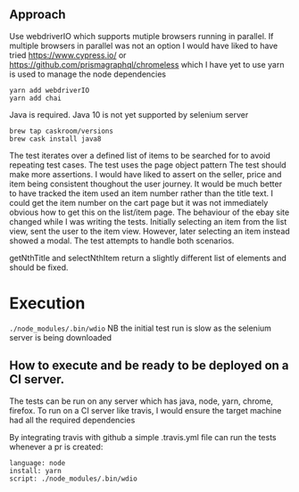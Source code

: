 ## Approach
Use webdriverIO which supports mutiple browsers running in parallel. If multiple browsers in parallel was not an option I would have liked to have tried https://www.cypress.io/ or https://github.com/prismagraphql/chromeless which I have yet to use
yarn is used to manage the node dependencies
```
yarn add webdriverIO
yarn add chai
```

Java is required. Java 10 is not yet supported by selenium server
```
brew tap caskroom/versions
brew cask install java8
```

The test iterates over a defined list of items to be searched for to avoid repeating test cases.
The test uses the page object pattern
The test should make more assertions. I would have liked to assert on the seller, price and item being consistent thoughout the user journey. It would be much better to have tracked the item used an item number rather than the title text. I could get the item number on the cart page but it was not immediately obvious how to get this on the list/item page.
The behaviour of the ebay site changed while I was writing the tests. Initially selecting an item from the list view, sent the user to the item view. However, later selecting an item instead showed a modal. The test attempts to handle both scenarios.

getNthTitle and selectNthItem return a slightly different list of elements and should be fixed.

# Execution
`./node_modules/.bin/wdio`
NB the initial test run is slow as the selenium server is being downloaded

## How to execute and be ready to be deployed on a CI server.
The tests can be run on any server which has java, node, yarn, chrome, firefox.
To run on a CI server like travis, I would ensure the target machine had all the required dependencies

By integrating travis with github a simple .travis.yml file can run the tests whenever a pr is created:

```
language: node
install: yarn
script: ./node_modules/.bin/wdio
```